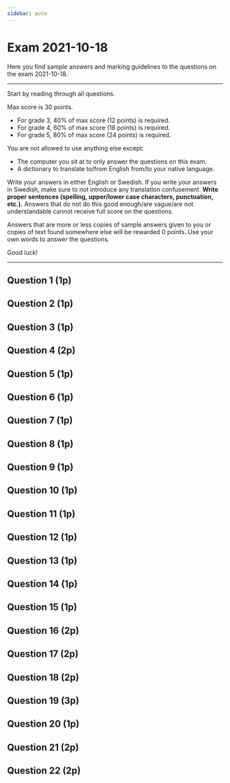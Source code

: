 ```yaml
---
sidebar: auto
---
```

# Exam 2021-10-18
Here you find sample answers and marking guidelines to the questions on the exam 2021-10-18.

<!--
::: danger Point reduction for improper usage of upper-/lowercase characters
As explained in the exam instructions, answers not properly using upper-/lowercase characters will receive point reduction. This time it has only been set to `0.1` points for each answer that do not properly use upper-/lowercase characters, such as answers written with only lowercase characters. Next time this will likely increase.
:::
-->

---

Start by reading through all questions.

Max score is 30 points.

* For grade 3, 40% of max score (12 points) is required.
* For grade 4, 60% of max score (18 points) is required.
* For grade 5, 80% of max score (24 points) is required.

You are not allowed to use anything else except:

* The computer you sit at to only answer the questions on this exam.
* A dictionary to translate to/from English from/to your native language.

Write your answers in either English or Swedish. If you write your answers in Swedish, make sure to not introduce any translation confusement. **Write proper sentences (spelling, upper/lower case characters, punctuation, etc.).** Answers that do not do this good enough/are vague/are not understandable cannot receive full score on the questions.

Answers that are more or less copies of sample answers given to you or copies of text found somewhere else will be rewarded 0 points. Use your own words to answer the questions.

Good luck!

---


## Question 1 (1p)
<ExamQuestion>
<template v-slot:question>

Name the method one should use in HTTP when the request is about:

* Retrieving a resource
* Creating a new resource
* Deleting a resource

**Note**: This question is about HTTP, and not about websites.

You will get:

* 0.33 points for each correct name

</template>
<template v-slot:sample-answer>

* Retrieving a resource: `GET`
* Creating a new resource: `POST`
* Deleting a resource: `DELETE`

</template>
<template v-slot:marking-guidelines>

* 0.33 points for each correct name

</template>
</ExamQuestion>




## Question 2 (1p)
<ExamQuestion>
<template v-slot:question>

Specify the status code that should be sent back in HTTP when:

* The requested resource doesn't exist
* The server encountered an unknown problem and therefor can't carry out the request
* The requested resource exists and is being sent back in the body of the response

You will get:

* 0.33 points for each correct status code

</template>
<template v-slot:sample-answer>

* The requested resource doesn't exist: `404`
* The server encountered an unknown problem and therefor can't carry out the request: `500`
* The requested resource exists and is being sent back in the body of the response: `200`

</template>
<template v-slot:marking-guidelines>

* 0.33 points for each correct status code

</template>
</ExamQuestion>




## Question 3 (1p)
<ExamQuestion>
<template v-slot:question>

Name 2 different HTTP headers, explain what they mean/what they represent, explain if they can be used in requests or responses (or both), and give example of a value they can have.

</template>
<template v-slot:sample-answer>

`Content-Length` can be used in both HTTP requests and HTTP responses, and its value describes how many bytes the body consists of, for example `20`.

`Content-Type` can be used in both HTTP requests and HTTP responses, and its value describes in which data format the body is written, for example `text/html`.

</template>
<template v-slot:marking-guidelines>

* 0.125 points for each correct name
* 0.125 points for each correct explanation of what they represent
* 0.125 points for each correct can be used in requests/responses
* 0.125 points for each correct sample value

</template>
</ExamQuestion>




## Question 4 (2p)
<ExamQuestion>
<template v-slot:question>

In HTTP, clients can pass data to the server both in the querystring (part of the URI) and in the body of the HTTP request. Explain when they should use which one. 

</template>
<template v-slot:sample-answer>

Since the querystring is part of the URI, and the URI is used to identify the resource(s) the request is about, the data should be passed in the querystring only when it's used to identify the resource(s) the request is about, such as when searching.

The data should be passed in the body of the request when the data is not used to identify which resource(s) the request is about, but represent some additional information that is part of a request the server needs to carry out the request, for example when the data represents a new resource that should be created on the server.

</template>
<template v-slot:marking-guidelines>

* 2 points for correct explanation
* 1 point for saying something like `GET` = retrieve data = URI, `POST` = send data = body (this is how we often use it, but the question is general and not for these two specific methods)
* -0.5 points for claiming that body of request is more secure than querystring without justifying why

</template>
</ExamQuestion>




## Question 5 (1p)
<ExamQuestion>
<template v-slot:question>

Place the lines of code below in such order that they form a valid HTML5 document (only place one line of code in each box).

* `<head>`
* `<h1>Welcome!</h1>`
* `</body>`
* `<title>Welcome!</title>`
* `<!DOCTYPE html>`
* `</html>`
* `</head>`
* `<html>`
* `<body>`

You will get:

* 1 point for all in correct order

</template>
<template v-slot:sample-answer>

```html
<!DOCTYPE html>
<html>
    <head>
        <title>Welcome!</title>
    </head>
    <body>
        <h1>Welcome!</h1>
    </body>
</html>
```

</template>
<template v-slot:marking-guidelines>

* 1 point for all in correct order

</template>
</ExamQuestion>




## Question 6 (1p)
<ExamQuestion>
<template v-slot:question>

Name 4 different HTML tags that can cause the Web Browser to send an HTTP GET request.

You will get:

* 0.25 points for each correct name
* -0.25 points for each incorrect name
* at least 0 points on the question

</template>
<template v-slot:sample-answer>

* `a`
* `form`
* `img`
* `link`

</template>
<template v-slot:marking-guidelines>

* 0.25 points for each correct name
* -0.25 points for each incorrect name
* 0.15 points for `a href` (unclear what you think the *name* of the tag is)
* at least 0 points on the question

</template>
</ExamQuestion>




## Question 7 (1p)
<ExamQuestion>
<template v-slot:question>

Name 4 different attributes that are valid to use in an `<input>` element.

You will get:

* 0.25 points for each valid name
* -0.25 points for each invalid name
* at least 0 points on the question

</template>
<template v-slot:sample-answer>

* `type`
* `value`
* `id`
* `class`

</template>
<template v-slot:marking-guidelines>

* 0.25 points for each correct name
* -0.25 points for each incorrect name
* at least 0 points on the question

</template>
</ExamQuestion>




## Question 8 (1p)
<ExamQuestion>
<template v-slot:question>

On a webpage, explain why it's better to use a `<form>` with a submit button to send an HTTP request to delete a resource instead of using a `<a>`.

</template>
<template v-slot:sample-answer>

One can only send GET requests with `<a>`, and those requests shouldn't have any side-effects on the server. Therefor it's better to use `<form>` instead, through which one can send a POST request, that may have side-effects on the server.

(optimally one should send a DELETE requests, but one can't do that with any HTML element)

</template>
<template v-slot:marking-guidelines>

* 0.33 points for one should send a POST request
* 0.33 points for `<a>` can only send GET requests
* 0.33 points for `<form>` can send POST requests
* -0.1 points for claiming strange/untrue/irrelevant things

OR:

* 1 point for saying anti-forgery tokens can be used in `<form>` (those can be used in `<a>` too (e.g. in the query string), so not really a valid justification, but OK)

</template>
</ExamQuestion>




## Question 9 (1p)
<ExamQuestion>
<template v-slot:question>

On a webpage, to display the `&` character you should write it as it's character entity instead, i.e. `&amp;`. Why?

</template>
<template v-slot:sample-answer>

The `&` character has special meaning in HTML: to start a character entity (to express a character in a special way, like when you want the web browser to display `<` instead of interpreting it as the start of a tag, you write is as `&lt;`). If you really want the web browser to display `&`, you need to express `&` as its character entity (`&amp;`), otherwise the web browser would read `&` as the start of a character entity.


::: warning Answer the question
Many answers say something like *One can escape HTML code by using `&lt;`, and similar*, but that doesn't answer the question why one can't write `&` to display the `&` character.
:::

</template>
<template v-slot:marking-guidelines>

* 1 point for correct answer

</template>
</ExamQuestion>




## Question 10 (1p)
<ExamQuestion>
<template v-slot:question>

If you want a web browser to display a list of items like this:

* List Item 1
* List Item 2
* List Item 3
* List Item ...

You can use the following HTML code:

```html
<p> • List Item 1</p>
<p> • List Item 2</p>
<p> • List Item 3</p>
<p> • List Item ...</p>
```

Why is this not a good way to do it?

</template>
<template v-slot:sample-answer>

When the web browser renders the HTML code, it will look like a list to a human, but other tools reading our HTML code, such as web spiders/search engines, will not get the understanding that this is a list, but will instead read it as different paragraphs. By using HTML properly and mark this text as a list using `<ul>` and `<li>` instead of `<p>`, we improve the semantic, and these other tools will get a better understanding of our text.

</template>
<template v-slot:marking-guidelines>

* 1 point for not using markup/semantic

::: warning Answer the question
Just saying it's more correct/better to use `<ul>` and `<li>` is not enough to get any points. The question was not *How should one do it?*, but *Why is it bad to use `<p>` this way?*

Feel free to mention that `<ul>` and `<li>` are better to use, but then you need to explain why they are better to use (markup/semantic).
:::

</template>
</ExamQuestion>




## Question 11 (1p)
<ExamQuestion>
<template v-slot:question>

What is what in the CSS code below?

```css
p{
    color: red;
}
```

Pair each piece of CSS code with the name of the CSS syntax.

CSS names:

* Rule
* Selector
* Declaration
* Property
* Value

CSS code:

* `p{ color: red; }`
* `p`
* `color: red;`
* `color`
* `red`

You will get:

* 0.2 points for each correct pair
* -0.2 points for each wrong pair
* 0 points for unanswered pairs
* at least 0 points on the question

</template>
<template v-slot:sample-answer>

* Rule: `p{ color: red; }`
* Selector: `p`
* Declaration: `color: red;`
* Property: `color`
* Value: `red`

</template>
<template v-slot:marking-guidelines>

* 0.2 points for each correct pair
* -0.2 points for each wrong pair
* 0 points for unanswered pairs
* at least 0 points on the question

</template>
</ExamQuestion>




## Question 12 (1p)
<ExamQuestion>
<template v-slot:question>

Explain what a pseudo class can be used for in CSS. Then also name one, and explain how that one works.

</template>
<template v-slot:sample-answer>

Pseudo classes can be used in CSS selectors to match elements in specific states. For example, the `hover` pseudo class matches elements in the `hover` state, i.e. elements the mouse cursor is currently hovering over.

</template>
<template v-slot:marking-guidelines>

* 0.5 points for can be used for
* 0.25 points for correct name
* 0.25 points for explanation

</template>
</ExamQuestion>




## Question 13 (1p)
<ExamQuestion>
<template v-slot:question>

Here is some CSS code:

```css
.spanspan div #p{
    color: red;
}
```

Write HTML code that, with the help of the CSS code above, would contain some red text.

**Note**: You don't need to write an entire HTML document, just the what's inside `<body>`, including `<body>`.

**Note**: Don't write any extra HTML elements not needed (provide a minimal solution).

</template>
<template v-slot:sample-answer>

```html
<body>
    <div class="spanspan">
        <div>
            <div id="p">
                This text will be red!
            </div>
        </div>
    </div>
</body>
```

</template>
<template v-slot:marking-guidelines>

* 1 point for an answer that works
* -0.1 points for an answer not including `<body>` as requested

</template>
</ExamQuestion>




## Question 14 (1p)
<ExamQuestion>
<template v-slot:question>

Explain what the following terms are:

* Encoding
* Encryption
* Hashing

Especially explain how they differ.

</template>
<template v-slot:sample-answer>

**Encoding** \
A way to express values as other values, for example map characters to numbers, such as `A` to `65`, `B` to `66`, etc. Can be used to represent characters in a computer. No secrets here.

**Encryption** \
A way to encrypt a message (to make a text unreadable to others). The one doing the encryption usually has one key for the encryption algorithm used to generated the encrypted message, and the one that wants to be able to read the encrypted message needs one key (could be the same as the one used for encrypting the message) to do the decryption and obtain the original message again. For encryption to be useful, at least one of the keys needs to kept secret (not available to everybody).

**Hashing** \
A way to make a message unreadable to others and that can't be reversed (the original message can't be obtained again, unless a brute-force technique is used (usually very slow and impractical to use)). Often used for storing passwords (store the hash value of the password) or to compute a short "fingerprint" of a message. 

</template>
<template v-slot:marking-guidelines>

::: warning It's not random!
Very many students answer something like *It generates a random string*, or *It consists of random characters*. That is not true, all three are very much deterministic. You can write things like *The hash value seems to consist of random characters*, and similar, but nothing is random in the algorithms (except generation of keys/salt).
:::

* 0.33 points for encoding mapping characters to numbers (no secrets)
* 0.33 points for encryption makes messages unreadable but can then be decrypted using a decryption key
* 0.33 points for hashing makes messages unreadable and can't (easily) be made readable again
* -0.1 points for saying that encrypted messages/hash values are random

</template>
</ExamQuestion>




## Question 15 (1p)
<ExamQuestion>
<template v-slot:question>

When hashing, explain what *salting* is, and when and why you need to use that.

</template>
<template v-slot:sample-answer>

*Salting* is a way of storing hash values of passwords more secure. A hash algorithm should always produce the same output for the same input. Hackers can therefor generate a *rainbow table* that contains simple, short and well-known passwords and their respective hash value. If a hacker then comes across the hash values of our users passwords, they can easily use their rainbow table to figure out which password our users have that uses one of these simple, short and well-known passwords.

So, instead of simply hashing the passwords our users have, we append a string of our choice to the users password, known as the *salt*, and hashes `the password + the salt`. So even if our users use simple, short and well-known passwords, the hash value won't exist in the hacker's rainbow table, and therefor our users passwords will be stored in a little bit more secure way.

</template>
<template v-slot:marking-guidelines>

* 0.33 points for explaining what salting is (extra string added to passwords before hashing)
* 0.33 points for explaining when we need to use salt (when storing passwords)
* 0.33 points for explaining why we need use it (to protect against existing rainbow tables/harder to reverse)

</template>
</ExamQuestion>




## Question 16 (2p)
<ExamQuestion>
<template v-slot:question>

Carl needs a web application to which he can send a single HTTP request, and when the web application receives the HTTP request, it should do something (for example remove all data stored in the web application, so the web application basically restarts). Carl don't want anyone to be to send that HTTP request, so he will send a password along with the request, and the web application should only carry out the request if the correct password is provided.

When sending passwords, it's of course important to use HTTPS. But Carl thinks he has a workaround to this. He thinks that if he uses client-side JavaScript to hash his password directly in the web browser, and only send the hash value of the password to the server, he doesn't need to use HTTPS, but can stick to using HTTP.

Has Carl come up with a good workaround or not? Justify your answer.

</template>
<template v-slot:sample-answer>

No, Carl has not come up with a good solution. The problem is that any man-in-the-middle (anyone that helps forwarding the HTTP request to the server) can see the hash value of his password. This basically means that any man-in-the-middle can send a request to the server with the same hash value and that way restart the web application (Carl's password would still remain unknown to them though).

</template>
<template v-slot:marking-guidelines>

* 2 points for correct answer and valid justification, such as:
    * Man-in-the-middle doesn't need to know Carl's password, she can re-send the request with the same hash value whenever she want to restart Carl's web application
    * Man-in-the-middle can see carl's hash value and brute-force (e.g. use rainbow tables) Carl's password and login to other websites where Carl uses the same password
    * Mai-in-the-middle can send back client-side JavaScript (instead of the web app's client-side JavaScript) that sends the password Carl enters to the hacker's website, and then the hacker can login to Carl's accounts that use the same password on other websites

::: warning About the justification
Just saying something like *HTTP is not secure, one must always use HTTPS* is not enough to get any points; one must justify the answer by describing how a hacker would take advantage of the bad solution to get any points.
:::

</template>
</ExamQuestion>




## Question 17 (2p)
<ExamQuestion>
<template v-slot:question>

Alice has her own personal website only she can login to. When she has logged in, she can write new blogposts.

Here is the code that displays all blogposts:

**app.js**
```js
// ...
app.get('/blogposts', function(request, response){
    
    const query = "SELECT * FROM blogposts"
    
    db.all(query, function(error, blogposts){
        // Let us assume no error occured to keep things simple.
        const model = {
            blogposts
        }
        response.render('blogposts.hbs', model)
    })
    
})
// ...
```

**views/blogposts.hbs**
```hbs
<h1>Blogposts</h1>
{{#each blogposts}}
    <div>
        <h2>{{title}}</h2>
        <div>{{{content}}}</div>
    </div>
{{/each}}
```

Does this part of the website seem to contain any known security vulnerability? Justify your answer.

</template>
<template v-slot:sample-answer>

No, everything seems to be OK:

* Query to the database contains no SQL injection vulnerability.
* The view contains no cross-site scripting vulnerability (`content` always come from Alice, so no cross-site scripting vulnerability when using triple curly brackets in this case).

</template>
<template v-slot:marking-guidelines>

* 1.5 points for no cross-site scripting vulnerability
* 0.5 points for no SQL injection vulnerability
* (0.25 points for saying triple curly brackets is a vulnerability (it's not in this case, since the input here only comes from Alice))
* (1 point for saying triple curly brackets is a vulnerability if Alice's account is hacked (but then everything is kind of a vulnerability... :| ))

::: warning It's feature, not a bug
Many suggests one should use double curly brackets instead of triple curly brackets, suggesting that it's a bug that triple curling brackets is used. That's not the case; triple curly brackets are used on purpose so Alice can style her blogposts using HTML and CSS, so starting to use double curling brackets will break that feature, and not be a good workaround.
:::

</template>
</ExamQuestion>




## Question 18 (2p)
<ExamQuestion>
<template v-slot:question>

On a website with user accounts, the following code is used to handle login requests:

```js
// ...
app.post('/login', function(request, response){
    
    const username = request.body.username
    const password = request.body.password
    
    const query = `
        SELECT
            *
        FROM
            accounts
        WHERE
            password = "`+password+`" AND
            username = "`+username+`"
        LIMIT 1
    `
    
    // The query is sent to the database, if we get back a
    // matching account we store it in session, to remember
    // which account the user logged in to, etc.
    
})
// ...
```

Enter a username and a password one can use to login to the account with the username `Alice`, no matter which password she has.

**Note**: Be explicit about what you enter as username and what you enter as password.

</template>
<template v-slot:sample-answer>

Username: `" OR username = "Alice` \
Password: `...`

</template>
<template v-slot:marking-guidelines>

* 2 points for an answer that works.

</template>
</ExamQuestion>




## Question 19 (3p)
<ExamQuestion>
<template v-slot:question>

Users can create and login to accounts on Website A, and thereafter write blogposts belonging to their own accounts. After logging in it's also possible to delete your own account (and your blogposts) by sending a GET request to `/accounts/delete-me`.

Website A also contains a Cross-site Request Forgery vulnerability. Imagine you are a hacker and would like to delete the account for a specific user. Explain how you would do that (mention details).

</template>
<template v-slot:sample-answer>

One way to do that is by:

1. Wait until the user posts a new blogpost on Website A. This likely means the user has an active login session (since no user clicks on the logout button when they are done).
2. Send an email to the user with an image that will be loaded from `website-a.com/accounts/delete-me` (`website-a.com` = domain name for Website A).
3. If the user opens the email in the same web browser that contains the active login session and the web browser displays images in emails by default (or the user agrees to display the image), then the web browser will send an HTTP GET request for the image with a valid login session, so the web application will basically delete the user's account when it receives that HTTP request.

</template>
<template v-slot:marking-guidelines>

* 3 points for answers that work.

OR:

* 2 points for answers that describes the general procedure but lack information on how to get the specific targeted user to send the unintentional request.

</template>
</ExamQuestion>




## Question 20 (1p)
<ExamQuestion>
<template v-slot:question>

Implement the JavaScript function `factorial(n)`, that receives a none-negative integer `n` as argument and returns the product of the integers between `1` and `n`. Also note that `factorial(0)` → `1`. Sample usage:

```js
factorial(0) // --> 1
factorial(3) // --> 3*2*1 --> 6
factorial(5) // --> 5*4*3*2*1 --> 120
```

</template>
<template v-slot:sample-answer>

```js
function factorial(n){
    let product = 1
    for(let i=1; i<=n; i++){
        product *= i
    }
    return product
}
```

</template>
<template v-slot:marking-guidelines>

* 1 point for a solution that works/is very close to be working
* -0.1 points for calling result variable a bad name (`a`, `sum`, `val`, etc.)
* -0.1 points for having if statement in loop
* -0.1 points for indentation error/inconsistent indentation
* -0.1 points for declaring an `int` variable (does not exist in JS)
* -0.1 points for declaring a `var` instead of a `let` variable
* -0.1 points for using global variable
* -0.1 points for product variable starting on `0`
* -0.1 points for loop iterating over `0`
* -0.1 points for spelling name on variable wrong
* -0.1 points for missing `function` keyword
* -0.1 points for wrong condition in loop
* -0.1 points for using assignment as condition in if statement
* -0.1 points for introducing unnecessary variable
* -0.1 points for not including `n` in the product
* -0.1 points for including `n` in the product twice
* -0.1 points for not naming the parameter `n` as instructed.
* -0.1 points for assigning new value to `const` variable
* -0.3 points for never updating the result variable

</template>
</ExamQuestion>




## Question 21 (2p)
<ExamQuestion>
<template v-slot:question>

In JavaScript, a book with a title, number of pages and average number of words per page can be represented as an object like this:

```js
const book = {
    title: "There and back again",
    numberOfPages: 489,
    averageNumberOfWordsPerPage: 410
}
```

Assume a reader reads 2 words per second. A book is considered to be *long* if it takes more than 8 hours to read. Implement the function `getLongBooks(books)`, which receives an array of book objects, and returns a new array containing all the *long* books.

</template>
<template v-slot:sample-answer>

```js
const SECONDS_PER_MINUTE = 60
const MINUTES_PER_HOUR = 60
const READ_WORDS_PER_SECOND = 2
const LONG_BOOK_MIN_HOURS = 8
const LONG_BOOK_MIN_SECONDS = LONG_BOOK_MIN_HOURS * MINUTES_PER_HOUR * SECONDS_PER_MINUTE

function getNumberOfWordsInBook(book){
    return book.numberOfPages * book.averageNumberOfWordsPerPage
}

function getSecondsToReadBook(book){
    return getNumberOfWordsInBook(book) / READ_WORDS_PER_SECOND
}

function isBookLong(book){
    return LONG_BOOK_MIN_SECONDS <= getSecondsToReadBook(book)
}

function getLongBooks(books){
    const longBooks = []
    for(const book of books){
        if(isBookLong(book)){
            longBooks.push(book)
        }
    }
    return longBooks
}
```

</template>
<template v-slot:marking-guidelines>

* 2 points for a solution that works/is very close to be working
* -0.1 points for not being consistent with how semicolons are used
* -0.2 points for using global variable
* -0.2 points for indentation error/inconsistent indentation
* -0.2 points for using poorly named variable (e.g. `time`)
* -0.4 points for using a single hardcoded value compound of multiple values without indicating what it represents, e.g. `14400`
* -0.2 points for using hardcoded values without indicating what they represents, e.g. `2*60*60`
* -0.2 points for explaining what a hardcoded value means far away from where the hardcoded value is
* -0.2 points for using `let` when `const` can be used
* -0.2 points for poorly named variable
* -0.2 points for iterating over indexes instead of values
* -0.2 points for multiplying by `2` instead of dividing
* -0.25 for using `numberOfPages` as variable instead of property
* -0.25 points for using `this`
* -0.25 points for not creating empty array correctly
* -0.25 points for `array.length()`
* -0.25 points for never returning the long books array
* -0.25 points for missing or misspelled `function` keyword
* -0.25 points for referring to `book` when meaning `books`, or vice versa, or similar
* -0.25 points for thinking iterating over indexes with a for-of loop
* -0.25 points for using `new` when not valid
* -0.25 points for not adding to the end of array correctly (not using `push`)
* -0.25 points for having `for` loop in parentheses
* -0.5 points for adding `else` to a `for` loop

</template>
</ExamQuestion>




## Question 22 (2p)
<ExamQuestion>
<template v-slot:question>

In JavaScript, the asynchronous functions `getAllBooks()` and `getAllMovies()` can be used like this:

```js
getAllBooks(function(error, books){
    if(error){
        // Something went wrong.
    }else{
        // books = [{id: 1, title: "Heartbreak"}, ...]
    }
])
getAllMovies(function(error, movies){
    if(error){
        // Something went wrong.
    }else{
        // movies = [{id: 1, title: "GoldenEye"}, ...]
    }
])
```

Use the functions above to implement the asynchronous function `getAllBooksAndMovies()` that can be used like this:

```js
getAllBooksAndMovies(function(error, booksAndMovies){
    if(error){
        // Something went wrong with either fetching the books or the movies.
    }else{
        // booksAndMovies = {
        //     books: [{id: 1, title: "Heartbreak"}, ...],
        //     movies: [{id: 1, title: "GoldenEye"}, ...]
        // }
    }
])
```

The callback `function(error, booksAndMovies)` should only be called once, and if something goes wrong it should be called with the error object from `getAllBooks()` or `getAllMovies()` (whichever that goes wrong), otherwise the error parameter should be `null`. The parameter `booksAndMovies` should be `undefined` (not present) if something goes wrong, otherwise an object per the example above.

</template>
<template v-slot:sample-answer>

```js
function getAllBooksAndMovies(callback){
    
    getAllBooks(function(booksError, books){
        
        if(booksError){
            callback(booksError)
        }else{
            
            getAllBooksAndMovies(function(moviesError, booksAndMovies){
                
                if(moviesError){
                    callback(moviesError)
                }else{
                    callback(null, {
                        books,
                        movies
                    })
                }
                
            ])
            
        }
        
    }
    
}
```

</template>
<template v-slot:marking-guidelines>

* 1 point for correctly sending back errors
* 1 point for correctly sending back success-value
* -0.5 points for each mistake not making it work (re-assign to const, syntax error, logical errors, etc.)
* -0.25 points for each bad implementation choice (poorly named variable, unnecessary/unused variable, wrong indentation, calling both error parameters the same name, etc.)

</template>
</ExamQuestion>